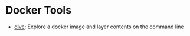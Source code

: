 # Docker Tools

- [dive](https://github.com/wagoodman/dive): Explore a docker image and layer contents on the command line
